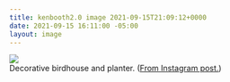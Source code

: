 ```yaml
---
title: kenbooth2.0 image 2021-09-15T21:09:12+0000
date: 2021-09-15 16:11:00 -05:00
layout: image
---
```


<img src="https://dl.dropboxusercontent.com/s/taysvho7laqb7m3/241960481_1533314857021974_165288117251382407_n.jpg?dl=0"><br>
Decorative birdhouse and planter. (<a href="https://www.instagram.com/p/CT21lpIvIeb/">From Instagram post.</a>)